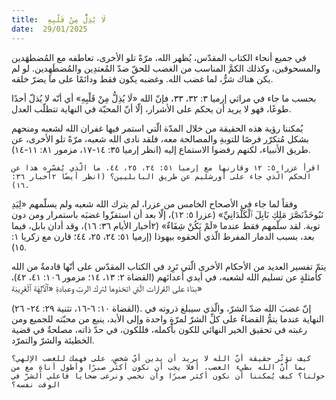 ```yaml
---
title:  لَا يُذِلُّ مِنْ قَلْبِهِ
date:  29/01/2025
---
```


في جميع أنحاء الكتاب المقدّس، يُظهر الله، مرّةً تلو الأخرى، تعاطفه مع المُضطهَدين والمسحوقين، وكذلك الكمَّ المناسب من الغضب للحقّ ضدّ المُعتدِين والمُضطَهِدين. لو لم يكن هناك شرٌّ، لما غضب الله. وغضبه يكون فقط ودائمًا على ما يضرّ خلقه.

بحسب ما جاء في مراثي إرميا ٣: ٣٢، ٣٣، فإنّ الله «لَا يُذِلُّ مِنْ قَلْبِهِ» أي أنّه لا يُذلّ أحدًا طوعًا، فهو لا يريد أن يحكم على الأشرار، إلّا أنّ المحبّة في النهاية تتطلّب العدل.

يُمكننا رؤية هذه الحقيقة من خلال المدّة الّتي استمر فيها غفران الله لشعبه ومنحهم بشكل مُتكرّر فرصًا للتوبةِ والمصالحة معه، فلقد نادى الله شعبه، مرّةً تلو الأخرى، عن طريق الأنبياء، لكنهم رفضوا الاستماع إليه (انظر إرميا ٣٥: ١٤-١٧، مزمور ٨١: ١١-١٤).

`اقرأ عزرا ٥: ١٢ وقارنها مع إرميا ٥١: ٢٤، ٢٥، ٤٤. ما الّذي يُفسّره هذا عن الحكم الّذي جاء على أورشليم عن طريق البابليين؟ (انظر أيضًا ٢أخبار ٣٦: ١٦).`

وفقاً لما جاء في الأصحاح الخامس من عزرا، لم يترك الله شعبه ولم يسلّمهم «لِيَدِ نَبُوخَذْنَصَّرَ مَلِكِ بَابِلَ ٱلْكَلْدَانِيِّ» (عزرا ٥: ١٢)، إلّا بعد أن استفزّوا غضبَه باستمرار ومن دون توبة. لقد سلّمهم فقط عندما «لَمْ يَكُنْ شِفَاءٌ» (٢أخبار الأيام ٣٦: ١٦)، وقد أدان بابل، فيما بعد، بسبب الدمار المفرط الّذي ألحقوه بيهوذا (إرميا ٥١: ٢٤، ٢٥، ٤٤؛ قارن مع زكريا ١: ١٥).

يتمّ تفسير العديد من الأحكام الأخرى الّتي تَرِد في الكتاب المقدّس على أنّها قادمةٌ من الله كأمثلةٍ عن تسليم الله لشعبه، في أيدي أعدائهم (القضاة ٢: ١٣، ١٤؛ مزمور ١٠٦: ٤١، ٤٢)، بناءً على القرارات الّتي اتخذوها لترك الربّ وعبادةِ «ٱلْآلِهَة ٱلْغَرِيبَة»

(القضاة ١٠: ٦-١٦، تثنية ٢٩: ٢٤- ٢٦). إنّ غضبَ الله ضدّ الشرّ، والّذي سيبلغ ذروته في النهاية عندما يتمُّ القضاءُ على كلِّ الشرّ لمرّةٍ واحدة وإلى الأبد، ينبع من محبّته للجميع ومن رغبته في تحقيق الخير النهائي للكون بأكمله، فللكون، في حدّ ذاته، مصلحةٌ في قضية الخطيئة والشرّ والتمرّد.

`كيف تؤثّر حقيقة أنّ الله لا يريد أن يدين أيّ شخصٍ، على فهمك للغضب الإلهي؟ بما أنّ الله بطيء الغضب، أفلا يجب أن نكون أكثر صبرًا وأطول أناةٍ مع من حولنا؟ كيف يُمكننا أن نكون أكثر صبرًا وأن نحمي ونرعى ضحايا فاعلي الشرّ في الوقت نفسه؟`